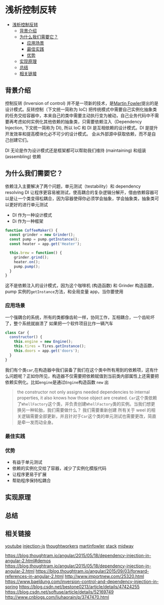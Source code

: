 # 浅析控制反转

- [浅析控制反转](#%E6%B5%85%E6%9E%90%E6%8E%A7%E5%88%B6%E5%8F%8D%E8%BD%AC)
  - [背景介绍](#%E8%83%8C%E6%99%AF%E4%BB%8B%E7%BB%8D)
  - [为什么我们需要它？](#%E4%B8%BA%E4%BB%80%E4%B9%88%E6%88%91%E4%BB%AC%E9%9C%80%E8%A6%81%E5%AE%83)
    - [应用场景](#%E5%BA%94%E7%94%A8%E5%9C%BA%E6%99%AF)
    - [最佳实践](#%E6%9C%80%E4%BD%B3%E5%AE%9E%E8%B7%B5)
    - [优势](#%E4%BC%98%E5%8A%BF)
  - [实现原理](#%E5%AE%9E%E7%8E%B0%E5%8E%9F%E7%90%86)
  - [总结](#%E6%80%BB%E7%BB%93)
  - [相关链接](#%E7%9B%B8%E5%85%B3%E9%93%BE%E6%8E%A5)

## 背景介绍

控制反转 (Inversion of control) 并不是一项新的技术，是[Martin Fowler](https://en.wikipedia.org/wiki/Martin_Fowler_(software_engineer))提出的是设计模式。反转控制（下文统一简称为 IoC) 把传统模式中需要自己实例化抽象类的任务交给容器中，本来自己的类中需要主动执行变为被动，自己业务代码中不需要再考虑如何实例化其他依赖的抽象类，只需要依赖注入（Dependency Injection, 下文统一简称为 DI), 所以 IoC 和 DI 是互相依赖的设计模式。DI 是提升开发效率和提高模块化必不可少的设计模式。
会从外部源中获取依赖，而不是自己创建它们。


DI 无论是作为设计模式还是框架都可以帮助我们维持 (maintaining) 和组装 (assembling) 依赖

## 为什么我们需要它？

依赖注入主要解决了两个问题，单元测试（testability）和 dependency resolving
DI 让程序更容易被测试，使高耦合的复杂逻辑分解开，借由依赖容器可以是让一个类变得松耦合，因为容器使得你必须学会抽象，学会抽象类，抽象类可以更好的进行单元测试

* DI 作为一种设计模式
* Di 作为一种框架

```js
function CoffeeMaker() {
  const grinder = new Grinder();
  const pump = pump.getInstance();
  const heater = app.get('Heater');

  this.brew = function() {
    grinder.grind();
    heater.on();
    pump.pump();
  }
}
```

这不是依赖注入的设计模式，因为这个咖啡机 (构造函数) 和 Grinder 构造函数，pump 实例的`getInstance`方法，和全局变量 app，当你要使用



### 应用场景

一个强耦合的系统，所有的类都像齿轮一样，协同工作，互相耦合，一个齿轮坏了，整个系统就崩溃了
如果把一个软件项目比作一辆汽车

```js
class Car {
  constructor() {
    this.engine = new Engine();
    this.tires = Tires.getInstance();
    this.doors = app.get('doors');
  }
}
```

我们有个类`car`,在构造器中我们装备了我们在这个类中所有用到的依赖项，这有什么问题呢？正如你所见，构造器不仅需要把依赖赋值到当前类内部属性上还需要把依赖实例化。比如`engine`是通过`Engine`构造函数 `new` 出
> the constructor not only assigns needed dependencies to internal properties, it also knows how those object are created. 
`Car`这个类依赖了`WhellFactory`这个类，并负责创建`WhellFactory`类的实例。当我们想更换另一种轮胎，我们需要做什么？
我们需要重新创建
所有关于 weel 的相关逻辑需要全部更新，并且针对于`Car`这个类的单元测试也需要更改，简直是牵一发而动全身。


### 最佳实践

### 优势

* 有益于单元测试
* 依赖的实例化交给了容器，减少了实例化模版代码
* 让程序更易于扩展
* 帮助程序保持松耦合

## 实现原理

## 总结

## 相关链接

[youtube](https://www.youtube.com/watch?v=QtDTfn8YxXg)
[injection-js](https://github.com/mgechev/injection-js)
[thoughtworkers](http://insights.thoughtworkers.org/injection/)
[martinfowler](https://martinfowler.com/articles/injection.html#InversionOfControl)
[stack](https://stackoverflow.com/questions/3058/what-is-inversion-of-control)
[](https://www.youtube.com/watch?v=pERhnBBae2)
[](https://www.youtube.com/watch?v=_OGGsf1ZXMs)
[midway](https://midwayjs.org/midway/ioc.html#%E8%8E%B7%E5%8F%96-ioc-%E5%AE%B9%E5%99%A8)
[](https://medium.freecodecamp.org/a-quick-intro-to-dependency-injection-what-it-is-and-when-to-use-it-7578c84fa88f)

https://blog.thoughtram.io/angular/2015/05/18/dependency-injection-in-angular-2.html#demos
https://blog.thoughtram.io/angular/2015/05/18/dependency-injection-in-angular-2.html
https://blog.thoughtram.io/angular/2015/09/03/forward-references-in-angular-2.html
http://www.importnew.com/25320.html
https://www.baeldung.com/inversion-control-and-dependency-injection-in-spring
https://blog.csdn.net/bestone0213/article/details/47424255
https://blog.csdn.net/softuse/article/details/52169749
http://www.cnblogs.com/liuhaorain/p/3747470.html